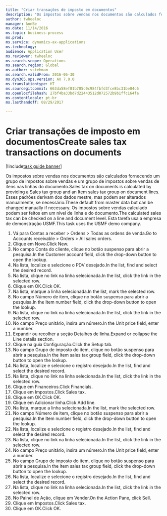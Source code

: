 ```yaml
--- 
title: "Criar transações de imposto em documentos"
description: "Os impostos sobre vendas nos documentos são calculados fornecendo um grupo de impostos sobre vendas e um grupo de impostos sobre vendas de itens nas linhas do documento."
author: twheeloc
manager: AnnBe
ms.date: 11/14/2016
ms.topic: business-process
ms.prod: 
ms.service: dynamics-ax-applications
ms.technology: 
audience: Application User
ms.reviewer: twheeloc
ms.search.scope: Operations
ms.search.region: Global
ms.author: vstehman
ms.search.validFrom: 2016-06-30
ms.dyn365.ops.version: AX 7.0.0
ms.translationtype: HT
ms.sourcegitcommit: 663da58ef01b705c0c984fbfd3fce8bc31be04c6
ms.openlocfilehash: 27bf4ba33bd7d22443512d072572b9b1ffc164fa
ms.contentlocale: pt-br
ms.lasthandoff: 08/29/2017

---
```

# <a name="create-sales-tax-transactions-on-documents"></a><span data-ttu-id="bd56b-103">Criar transações de imposto em documentos</span><span class="sxs-lookup"><span data-stu-id="bd56b-103">Create sales tax transactions on documents</span></span>

[!include[task guide banner](../../includes/task-guide-banner.md)]

<span data-ttu-id="bd56b-104">Os impostos sobre vendas nos documentos são calculados fornecendo um grupo de impostos sobre vendas e um grupo de impostos sobre vendas de itens nas linhas do documento.</span><span class="sxs-lookup"><span data-stu-id="bd56b-104">Sales tax on documents is calculated by providing a Sales tax group and an Item sales tax group on document lines.</span></span> <span data-ttu-id="bd56b-105">Esses padrões derivam dos dados mestre, mas podem ser alterados manualmente, se necessário.</span><span class="sxs-lookup"><span data-stu-id="bd56b-105">These default from master data but can be changed manually if necessary.</span></span> <span data-ttu-id="bd56b-106">Os impostos sobre vendas calculado podem ser feitos em um nível de linha e do documento.</span><span class="sxs-lookup"><span data-stu-id="bd56b-106">The calculated sales tax can be checked on a line and document level.</span></span> <span data-ttu-id="bd56b-107">Esta tarefa usa a empresa de demonstração USMF.</span><span class="sxs-lookup"><span data-stu-id="bd56b-107">This task uses the USMF demo company.</span></span>

1. <span data-ttu-id="bd56b-108">Vá para Contas a receber > Ordens > Todas as ordens de venda.</span><span class="sxs-lookup"><span data-stu-id="bd56b-108">Go to Accounts receivable > Orders > All sales orders.</span></span>
2. <span data-ttu-id="bd56b-109">Clique em Novo.</span><span class="sxs-lookup"><span data-stu-id="bd56b-109">Click New.</span></span>
3. <span data-ttu-id="bd56b-110">No campo Conta do cliente, clique no botão suspenso para abrir a pesquisa.</span><span class="sxs-lookup"><span data-stu-id="bd56b-110">In the Customer account field, click the drop-down button to open the lookup.</span></span>
4. <span data-ttu-id="bd56b-111">Na lista, localize e selecione o PDV desejado.</span><span class="sxs-lookup"><span data-stu-id="bd56b-111">In the list, find and select the desired record.</span></span>
5. <span data-ttu-id="bd56b-112">Na lista, clique no link na linha selecionada.</span><span class="sxs-lookup"><span data-stu-id="bd56b-112">In the list, click the link in the selected row.</span></span>
6. <span data-ttu-id="bd56b-113">Clique em OK.</span><span class="sxs-lookup"><span data-stu-id="bd56b-113">Click OK.</span></span>
7. <span data-ttu-id="bd56b-114">Na lista, marque a linha selecionada.</span><span class="sxs-lookup"><span data-stu-id="bd56b-114">In the list, mark the selected row.</span></span>
8. <span data-ttu-id="bd56b-115">No campo Número de item, clique no botão suspenso para abrir a pesquisa.</span><span class="sxs-lookup"><span data-stu-id="bd56b-115">In the Item number field, click the drop-down button to open the lookup.</span></span>
9. <span data-ttu-id="bd56b-116">Na lista, clique no link na linha selecionada.</span><span class="sxs-lookup"><span data-stu-id="bd56b-116">In the list, click the link in the selected row.</span></span>
10. <span data-ttu-id="bd56b-117">No campo Preço unitário, insira um número.</span><span class="sxs-lookup"><span data-stu-id="bd56b-117">In the Unit price field, enter a number.</span></span>
11. <span data-ttu-id="bd56b-118">Expandir ou recolher a seção Detalhes de linha.</span><span class="sxs-lookup"><span data-stu-id="bd56b-118">Expand or collapse the Line details section.</span></span>
12. <span data-ttu-id="bd56b-119">Clique na guia Configuração.</span><span class="sxs-lookup"><span data-stu-id="bd56b-119">Click the Setup tab.</span></span>
13. <span data-ttu-id="bd56b-120">No campo Grupo de imposto do item, clique no botão suspenso para abrir a pesquisa.</span><span class="sxs-lookup"><span data-stu-id="bd56b-120">In the Item sales tax group field, click the drop-down button to open the lookup.</span></span>
14. <span data-ttu-id="bd56b-121">Na lista, localize e selecione o registro desejado.</span><span class="sxs-lookup"><span data-stu-id="bd56b-121">In the list, find and select the desired record.</span></span>
15. <span data-ttu-id="bd56b-122">Na lista, clique no link na linha selecionada.</span><span class="sxs-lookup"><span data-stu-id="bd56b-122">In the list, click the link in the selected row.</span></span>
16. <span data-ttu-id="bd56b-123">Clique em Financeiros.</span><span class="sxs-lookup"><span data-stu-id="bd56b-123">Click Financials.</span></span>
17. <span data-ttu-id="bd56b-124">Clique em Impostos.</span><span class="sxs-lookup"><span data-stu-id="bd56b-124">Click Sales tax.</span></span>
18. <span data-ttu-id="bd56b-125">Clique em OK.</span><span class="sxs-lookup"><span data-stu-id="bd56b-125">Click OK.</span></span>
19. <span data-ttu-id="bd56b-126">Clique em Adicionar linha.</span><span class="sxs-lookup"><span data-stu-id="bd56b-126">Click Add line.</span></span>
20. <span data-ttu-id="bd56b-127">Na lista, marque a linha selecionada.</span><span class="sxs-lookup"><span data-stu-id="bd56b-127">In the list, mark the selected row.</span></span>
21. <span data-ttu-id="bd56b-128">No campo Número de item, clique no botão suspenso para abrir a pesquisa.</span><span class="sxs-lookup"><span data-stu-id="bd56b-128">In the Item number field, click the drop-down button to open the lookup.</span></span>
22. <span data-ttu-id="bd56b-129">Na lista, localize e selecione o registro desejado.</span><span class="sxs-lookup"><span data-stu-id="bd56b-129">In the list, find and select the desired record.</span></span>
23. <span data-ttu-id="bd56b-130">Na lista, clique no link na linha selecionada.</span><span class="sxs-lookup"><span data-stu-id="bd56b-130">In the list, click the link in the selected row.</span></span>
24. <span data-ttu-id="bd56b-131">No campo Preço unitário, insira um número.</span><span class="sxs-lookup"><span data-stu-id="bd56b-131">In the Unit price field, enter a number.</span></span>
25. <span data-ttu-id="bd56b-132">No campo Grupo de imposto do item, clique no botão suspenso para abrir a pesquisa.</span><span class="sxs-lookup"><span data-stu-id="bd56b-132">In the Item sales tax group field, click the drop-down button to open the lookup.</span></span>
26. <span data-ttu-id="bd56b-133">Na lista, localize e selecione o registro desejado.</span><span class="sxs-lookup"><span data-stu-id="bd56b-133">In the list, find and select the desired record.</span></span>
27. <span data-ttu-id="bd56b-134">Na lista, clique no link na linha selecionada.</span><span class="sxs-lookup"><span data-stu-id="bd56b-134">In the list, click the link in the selected row.</span></span>
28. <span data-ttu-id="bd56b-135">No Painel de Ação, clique em Vender.</span><span class="sxs-lookup"><span data-stu-id="bd56b-135">On the Action Pane, click Sell.</span></span>
29. <span data-ttu-id="bd56b-136">Clique em Impostos.</span><span class="sxs-lookup"><span data-stu-id="bd56b-136">Click Sales tax.</span></span>
30. <span data-ttu-id="bd56b-137">Clique em OK.</span><span class="sxs-lookup"><span data-stu-id="bd56b-137">Click OK.</span></span>


